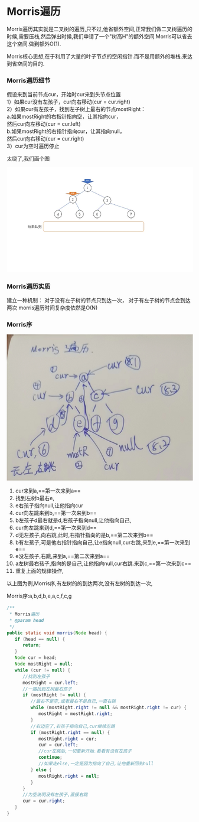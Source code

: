 # Morris遍历

Morris遍历其实就是二叉树的遍历,只不过,他省额外空间,正常我们做二叉树遍历的时候,需要压栈,然后弹出时候,我们申请了一个"树高H"的额外空间.Morris可以省去这个空间.做到额外O(1).

Morris核心思想,在于利用了大量的叶子节点的空闲指针.而不是用额外的堆栈.来达到省空间的目的.

### Morris遍历细节

假设来到当前节点cur，开始时cur来到头节点位置   
1）如果cur没有左孩子，cur向右移动(cur = cur.right)  
2）如果cur有左孩子，找到左子树上最右的节点mostRight：  
	a.如果mostRight的右指针指向空，让其指向cur，   
	然后cur向左移动(cur = cur.left)   
	b.如果mostRight的右指针指向cur，让其指向null，  
	然后cur向右移动(cur = cur.right)   
3）cur为空时遍历停止  

太绕了,我们画个图  

![img](./picture/morris.gif)

### Morris遍历实质

建立一种机制：
对于没有左子树的节点只到达一次，
对于有左子树的节点会到达两次
morris遍历时间复杂度依然是O(N)

### Morris序

![image-20240622124545072](./picture/image-20240622124545072.png)

1. cur来到a,==第一次来到a==
2. 找到左树b最右e,
3. e右孩子指向null,让他指向cur
4. cur向左跳来到b,==第一次来到b==
5. b左孩子d最右就是d,右孩子指向null,让他指向自己,
6. cur向左跳来到d,==第一次来到d==
7. d无左孩子,向右跳,此时,右指针指向的是b,==第二次来到b==
8. b有左孩子,可是他右指针指向自己,让e指向null,cur右跳,来到e,==第一次来到e==
9. e没左孩子,右跳,来到a,==第二次来到a==
10. a左树最右孩子,指向的是自己,让他指向null,cur右跳.来到c,==第一次来到c==
11. 重复上面的规律操作,

以上图为例,Morris序,有左树的的到达两次,没有左树的到达一次,

Morris序:a,b,d,b,e,a,c,f,c,g

```java
/**
 * Morris遍历
 * @param head
 */
public static void morris(Node head) {
   if (head == null) {
      return;
   }
   Node cur = head;
   Node mostRight = null;
   while (cur != null) {
      //找到左孩子
      mostRight = cur.left;
      //一路找到左树最右孩子
      if (mostRight != null) {
         //最右不是空,或者最右不是自己,一直右跳
         while (mostRight.right != null && mostRight.right != cur) {
            mostRight = mostRight.right;
         }
         //右边空了,右孩子指向自己,cur继续左跳
         if (mostRight.right == null) {
            mostRight.right = cur;
            cur = cur.left;
            //cur左跳后,一切重新开始.看看有没有左孩子
            continue;
            //如果走else,一定是因为指向了自己,让他重新回到null
         } else {
            mostRight.right = null;
         }
      }
      //为空说明没有左孩子,直接右跳
      cur = cur.right;
   }
}
```

